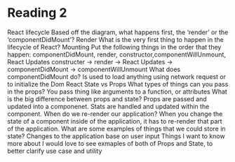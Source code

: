 # Reading 2

React lifecycle
Based off the diagram, what happens first, the ‘render’ or the ‘componentDidMount’?
Render
What is the very first thing to happen in the lifecycle of React?
Mounting
Put the following things in the order that they happen: componentDidMount, render, constructor,componentWillUnmount, React Updates
constructer -> render -> React Updates -> componentDidMount -> componentWillUnmount
What does componentDidMount do?
Is used to load anything using network request or to initialize the Dom
React State vs Props
What types of things can you pass in the props?
You pass thing like arguments to a function, or attributes
What is the big difference between props and state?
Props are passed and updated into a componenet. Stats are handled and updated within the component.
When do we re-render our application?
When you change the state of a component inside of the application, it has to re-render that part of the application.
What are some examples of things that we could store in state?
Changes to the application base on user input
Things I want to know more about
I would love to see exmaples of both of Props and State, to better clarify use case and utility